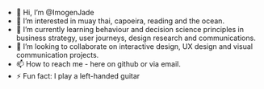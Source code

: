 - 👋 Hi, I’m @ImogenJade
- 👀 I’m interested in muay thai, capoeira, reading and the ocean. 
- 🌱 I’m currently learning behaviour and decision science principles in business strategy, user journeys, design research and communications. 
- 💞️ I’m looking to collaborate on interactive design, UX design and visual communication projects. 
- 📫 How to reach me - here on github or via email.
- ⚡ Fun fact: I play a left-handed guitar 

<!---
ImogenJade/ImogenJade is a ✨ special ✨ repository because its `README.md` (this file) appears on your GitHub profile.
You can click the Preview link to take a look at your changes.
--->
